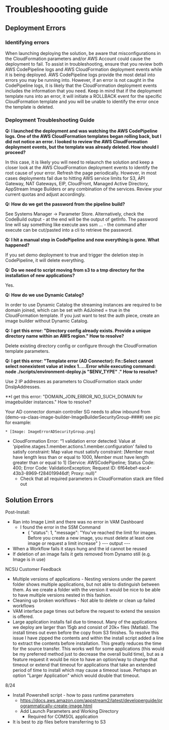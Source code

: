 # Troubleshoooting guide

## Deployment Errors

### Identifying errors

When launching deploying the solution, be aware that misconfigurations in the CloudFormation parameters and/or AWS Account could cause the deployment to fail. To assist in troubleshooting, ensure that you review both AWS CodePipeline logs and AWS CloudFormation deployment events while it is being deployed. AWS CodePipeline logs provide the most detail into errors you may be running into. However, if an error is not caught in the CodePipeline logs, it is likely that the CloudFormation deployment events includes the information that you need. Keep in mind that if the deployment template runs into an error, it will initiate a ROLLBACK event for the specific CloudFormation template and you will be unable to identify the error once the template is deleted. 

### Deployment Troubleshooting Guide

**Q: I launched the deployment and was watching the AWS CodePipeline logs. One of the AWS CloudFormation templates began rolling back, but I did not notice an error. I looked to review the AWS CloudFormation deployment events, but the template was already deleted. How should I proceed?**

In this case, it is likely you will need to relaunch the solution and keep a closer look at the AWS CloudFormation deployment events to identify the root cause of your error. Refresh the page periodically. However, in most cases deployments fail due to hitting AWS service limits for S3, API Gateway, NAT Gateways, EIP, CloudFront, Managed Active Directory, AppStream Image Builders or any combination of the services. Review your current quotas and adjust accordingly.

**Q: How do we get the password from the pipeline build?**

See Systems Manager -> Parameter Store. Alternatively, check the CodeBuild output - at the end will be the output of getInfo. The password line will say something like execute aws ssm ... - the command after execute can be cut/pasted into a cli to retrieve the password.

**Q: I hit a manual step in CodePipeline and now everything is gone. What happened?**

If you set demo deployment to true and trigger the deletion step in CodePipeline, it will delete everything.

**Q: Do we need to script moving from s3 to a tmp directory for the installation of new applications?**

Yes.

**Q: How do we use Dynamic Catalog?**

In order to use Dynamic Catalog the streaming instances are required to be domain joined, which can be set with AdJoined = true in the CloudFormation template. If you just want to test the auth piece, create an image builder without Dynamic Catalog.

**Q: I get this error: "Directory config already exists. Provide a unique directory name within an AWS region." How to resolve?**

Delete existing directory config or configure through the CloudFormation template parameters.


**Q: I get this error: "Template error (AD Connector): Fn::Select cannot select nonexistent value at index 1.....Error while executing command: node ./scripts/environment-deploy.js "$ENV_TYPE" ." How to resolve?**

Use 2 IP addresses as parameters to CloudFormation stack under DnsIpAddresses.

**I get this error: "DOMAIN_JOIN_ERROR_NO_SUCH_DOMAIN for imagebuilder instances." How to resolve?

Your AD connector domain controller SG needs to allow inbound from (demo-va-claas-image-builder-ImageBuilderSecurityGroup-####) see pic for example:

    * [Image: ImageErrorADSecurityGroup.png]

* CloudFormation Error: “1 validation error detected: Value at 'pipeline.stages.1.member.actions.1.member.configuration' failed to satisfy constraint: Map value must satisfy constraint: [Member must have length less than or equal to 1000, Member must have length greater than or equal to 1] (Service: AWSCodePipeline; Status Code: 400; Error Code: ValidationException; Request ID: 6f64ebef-eac4-43b3-8969-f284019946df; Proxy: null)”
    * Check that all required parameters in CloudFormation stack are filled out

## Solution Errors

Post-Install:

* Ran into Image Limit and there was no error in VAM Dashboard
    * I found the error in the SSM Command
        * {
            "status": 1,
            "message": "You've reached the limit for images. Before you create a new image, you must delete at least one image or request a limit increase"
            }
            --- output ---
* When a Workflow fails it stays hung and the id cannot be reused
* If deletion of an image fails it gets removed from Dynamo still (e.g. Image is in use)

NCSU Customer Feedback

* Multiple versions of applications - Nesting versions  under the parent folder shows multiple applications, but not able to  distinguish between them. As we create a folder with the version it  would be nice to be able to have multiple versions nested in this  fashion. 
* Cleaning up broken workflows - Not able to delete or clean up failed workflows
* VAM interface page times out before the request to  extend the session is offered.
* Large application installs fail due to timeout. Many of  the applications we deploy are larger than 15gb and consist of 20k+ files (Matlab).  The install times out even before the copy from S3 finishes. To resolve  this issue I have zipped the contents and within the install script added  a line to extract the contents before installation. This greatly reduces  the time for the source transfer. This works well for some applications  (this would be my preferred method just to decrease the overall build  time), but as a feature request it would be nice to have an option/way to  change that timeout or extend that timeout for applications that take an  extended period of time to install which may cause a timeout issue.  Perhaps an option "Larger Application" which would double that  timeout.

8/24

* Install Powershell script - how to pass runtime parameters
    * https://docs.aws.amazon.com/appstream2/latest/developerguide/programmatically-create-image.html
    * Add Launch Parameters and Working Directory
        * Required for COMSOL application
* It is best to zip files before transferring to S3



